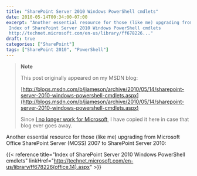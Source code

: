 ```yaml
---
title: "SharePoint Server 2010 Windows PowerShell cmdlets"
date: 2010-05-14T00:34:00-07:00
excerpt: "Another essential resource for those (like me) upgrading from Microsoft Office SharePoint Server (MOSS) 2007 to SharePoint Server 2010: 
 Index of SharePoint Server 2010 Windows PowerShell cmdlets 
 http://technet.microsoft.com/en-us/library/ff678226..."
draft: true
categories: ["SharePoint"]
tags: ["SharePoint 2010", "PowerShell"]
---
```


> **Note**
>
> This post originally appeared on my MSDN blog:
>
> [http://blogs.msdn.com/b/jjameson/archive/2010/05/14/sharepoint-server-2010-windows-powershell-cmdlets.aspx](http://blogs.msdn.com/b/jjameson/archive/2010/05/14/sharepoint-server-2010-windows-powershell-cmdlets.aspx)
>
> Since [I no longer work for Microsoft](/blog/jjameson/2011/09/02/last-day-with-microsoft), I have copied it here in case that blog ever goes away.

Another essential resource for those (like me) upgrading from Microsoft Office SharePoint Server (MOSS) 2007 to SharePoint Server 2010:

{{< reference title="Index of SharePoint Server 2010 Windows PowerShell cmdlets" linkHref="http://technet.microsoft.com/en-us/library/ff678226(office.14).aspx" >}}

